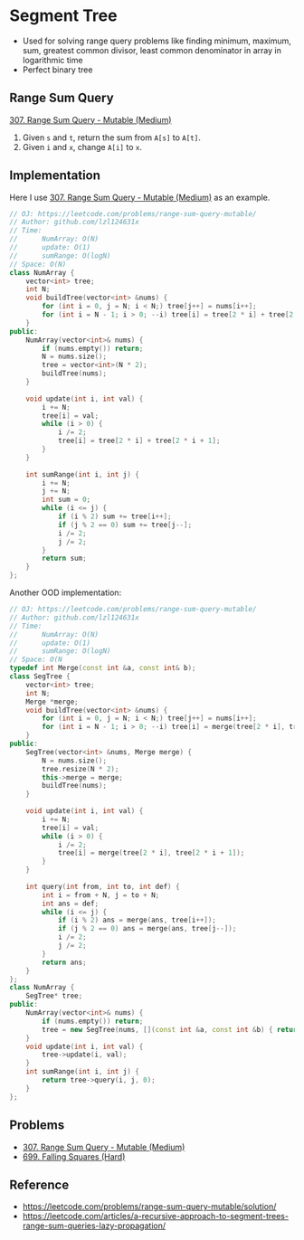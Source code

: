 # Segment Tree

* Used for solving range query problems like finding minimum, maximum, sum, greatest common divisor, least common denominator in array in logarithmic time
* Perfect binary tree

## Range Sum Query

[307. Range Sum Query - Mutable (Medium)](https://leetcode.com/problems/range-sum-query-mutable/)

1. Given `s` and `t`, return the sum from `A[s]` to `A[t]`.
1. Given `i` and `x`, change `A[i]` to `x`.

## Implementation

Here I use [307. Range Sum Query - Mutable (Medium)](https://leetcode.com/problems/range-sum-query-mutable/) as an example.

```cpp
// OJ: https://leetcode.com/problems/range-sum-query-mutable/
// Author: github.com/lzl124631x
// Time: 
//      NumArray: O(N)
//      update: O(1)
//      sumRange: O(logN)
// Space: O(N)
class NumArray {
    vector<int> tree;
    int N;
    void buildTree(vector<int> &nums) {
        for (int i = 0, j = N; i < N;) tree[j++] = nums[i++];
        for (int i = N - 1; i > 0; --i) tree[i] = tree[2 * i] + tree[2 * i + 1];
    }
public:
    NumArray(vector<int>& nums) {
        if (nums.empty()) return;
        N = nums.size();
        tree = vector<int>(N * 2);
        buildTree(nums);
    }
    
    void update(int i, int val) {
        i += N;
        tree[i] = val;
        while (i > 0) {
            i /= 2;
            tree[i] = tree[2 * i] + tree[2 * i + 1];
        }
    }
    
    int sumRange(int i, int j) {
        i += N;
        j += N;
        int sum = 0;
        while (i <= j) {
            if (i % 2) sum += tree[i++];
            if (j % 2 == 0) sum += tree[j--];
            i /= 2;
            j /= 2;
        }
        return sum;
    }
};
```

Another OOD implementation:

```cpp
// OJ: https://leetcode.com/problems/range-sum-query-mutable/
// Author: github.com/lzl124631x
// Time: 
//      NumArray: O(N)
//      update: O(1)
//      sumRange: O(logN)
// Space: O(N
typedef int Merge(const int &a, const int& b);
class SegTree {
    vector<int> tree;
    int N;
    Merge *merge;
    void buildTree(vector<int> &nums) {
        for (int i = 0, j = N; i < N;) tree[j++] = nums[i++];
        for (int i = N - 1; i > 0; --i) tree[i] = merge(tree[2 * i], tree[2 * i + 1]);
    }
public:
    SegTree(vector<int> &nums, Merge merge) {
        N = nums.size();
        tree.resize(N * 2);
        this->merge = merge;
        buildTree(nums);
    }
    
    void update(int i, int val) {
        i += N;
        tree[i] = val;
        while (i > 0) {
            i /= 2;
            tree[i] = merge(tree[2 * i], tree[2 * i + 1]);
        }
    }
    
    int query(int from, int to, int def) {
        int i = from + N, j = to + N;
        int ans = def;
        while (i <= j) {
            if (i % 2) ans = merge(ans, tree[i++]);
            if (j % 2 == 0) ans = merge(ans, tree[j--]);
            i /= 2;
            j /= 2;
        }
        return ans;
    }
};
class NumArray {
    SegTree* tree;
public:
    NumArray(vector<int>& nums) {
        if (nums.empty()) return;
        tree = new SegTree(nums, [](const int &a, const int &b) { return a + b; });
    }
    void update(int i, int val) {
        tree->update(i, val);
    }
    int sumRange(int i, int j) {
        return tree->query(i, j, 0);
    }
};
```

## Problems

* [307. Range Sum Query - Mutable (Medium)](https://leetcode.com/problems/range-sum-query-mutable/)
* [699. Falling Squares (Hard)](https://leetcode.com/problems/falling-squares/)

## Reference

* https://leetcode.com/problems/range-sum-query-mutable/solution/
* https://leetcode.com/articles/a-recursive-approach-to-segment-trees-range-sum-queries-lazy-propagation/